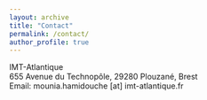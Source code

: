 ```yaml
---
layout: archive
title: "Contact"
permalink: /contact/
author_profile: true
---
```

IMT-Atlantique<br>
655 Avenue du Technopôle, 29280 Plouzané, Brest<br>
Email: mounia.hamidouche [at] imt-atlantique.fr

